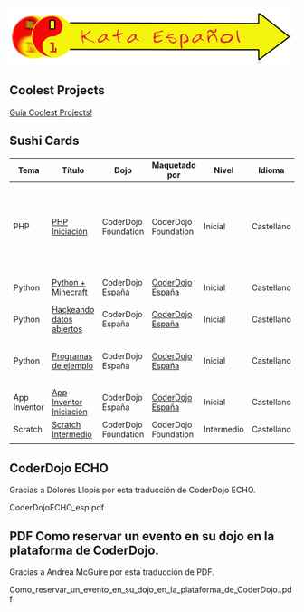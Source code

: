 ![../files/SpanishBannernewest22222.png](../files/SpanishBannernewest22222.png
"../files/SpanishBannernewest22222.png")

## Coolest Projects

[Guía Coolest Projects\! ](Gu%C3%ADa_Coolest_Projects_2018.md)

## Sushi Cards

| Tema         | Título                                                                                                                | Dojo                 | Maquetado por                                  | Nivel      | Idioma     | Descripción                                                                                    | Tipo  | Categoría |
| ------------ | --------------------------------------------------------------------------------------------------------------------- | -------------------- | ---------------------------------------------- | ---------- | ---------- | ---------------------------------------------------------------------------------------------- | ----- | --------- |
| PHP          | [PHP Iniciación](https://github.com/diegogd/sushicard-php-beginner/raw/master/sushicard-php-beginner-es.pdf)          | CoderDojo Foundation | CoderDojo Foundation                           | Inicial    | Castellano | Aprende los principios básicos de PHP mientras programas un pequeño juego de adivinar números. | Sushi | Serie     |
| Python       | [Python + Minecraft](../files/Programaci%C3%B3n_en_Minecraft_con_Python.pdf)             | CoderDojo España     | [CoderDojo España](http://coderdojospain.org/) | Inicial    | Castellano | Programación en Minecraft con Python.                                                          | Sushi | Serie     |
| Python       | [Hackeando datos abiertos](../files/PYTHON_-_Open_Data_Estimacion_tr%C3%A1fico_M-30.pdf) | CoderDojo España     | [CoderDojo España](http://coderdojospain.org/) | Inicial    | Castellano | Hackeando Open Data con Python.                                                                | Sushi | Serie     |
| Python       | [Programas de ejemplo](https://github.com/raulconm/CoderDojo-Python)                                                  | CoderDojo España     | [CoderDojo España](http://coderdojospain.org/) | Inicial    | Castellano | Repositorio con el código fuente de todos los ejemplos.                                        | Web   | Serie     |
| App Inventor | [App Inventor Iniciación](../files/Gu%C3%ADa_iniciaci%C3%B3n_App_Inventor.pdf)           | CoderDojo España     | [CoderDojo España](http://coderdojospain.org/) | Inicial    | Castellano | Guía de iniciación a App Inventor.                                                             | Sushi | Serie     |
| Scratch      | [Scratch Intermedio](../files/Intermediate_Spanish_Scratch_Sushi.pdf)                    | CoderDojo Foundation | CoderDojo Foundation                           | Intermedio | Castellano |                                                                                                | Sushi | Serie     |
|              |                                                                                                                       |                      |                                                |            |            |                                                                                                |       |           |

## CoderDojo ECHO

Gracias a Dolores Llopis por esta traducción de CoderDojo ECHO.

<pdf width="900" height="1000">CoderDojoECHO\_esp.pdf</pdf>

## PDF Como reservar un evento en su dojo en la plataforma de CoderDojo.

Gracias a Andrea McGuire por esta traducción de
PDF.

<pdf width="900" height="1000">Como\_reservar\_un\_evento\_en\_su\_dojo\_en\_la\_plataforma\_de\_CoderDojo..pdf</pdf>
